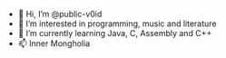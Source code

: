 - 👋 Hi, I’m @public-v0id
- 👀 I’m interested in programming, music and literature
- 🌱 I’m currently learning Java, C, Assembly and C++
- 📫 Inner Mongholia
